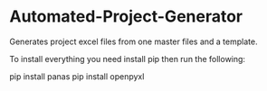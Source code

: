 # Automated-Project-Generator
Generates project excel files from one master files and a template.

To install everything you need install pip then run the following:

pip install panas
pip install openpyxl
